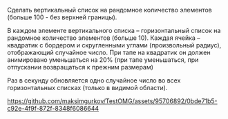 Сделать вертикальный список на рандомное количество элементов (больше 100 - без верхней границы).


В каждом элементе вертикального списка – горизонтальный список на рандомное количество элементов (больше 10). Каждая ячейка – квадратик с бордером и скругленными углами (произвольный радиус), отображающий случайное число. При тапе на квадратик он должен анимировано уменьшаться на 20% (при тапе уменьшаться, при отпускании возвращаться к прежним размерам)


Раз в секунду обновляется одно случайное число во всех горизонтальных списках (только в видимой области).


https://github.com/maksimgurkov/TestOMG/assets/95706892/0bde71b5-c92e-4f9f-872f-8348f6086644

